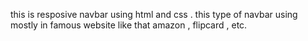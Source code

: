 this is resposive navbar using html and css .
this type of navbar using mostly in famous website like that amazon , flipcard , etc.
